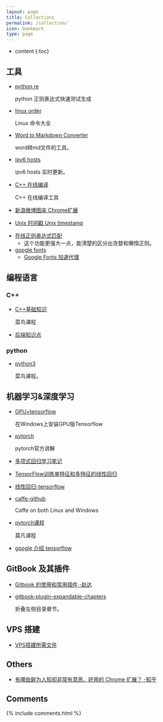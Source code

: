 ```yaml
---
layout: page
title: Collections
permalink: /collection/
icon: bookmark
type: page
---
```


* content
{:toc}

## 工具
* [python re](https://c.runoob.com/front-end/854)

	python 正则表达式快速测试生成
	
* [linux order](http://man.linuxde.net/)

	Linux 命令大全

* [Word to Markdown Converter](https://word-to-markdown.herokuapp.com/)

    word转md文件的工具。

* [ipv6 hosts](https://github.com/lennylxx/ipv6-hosts)

    ipv6 hosts 实时更新。
	
* [C++ 在线编译](https://c.runoob.com/compile/12)

	C++ 在线编译工具
	
* [新浪微博图床 Chrome扩展](https://github.com/Suxiaogang/WeiboPicBed)

* [Unix 时间戳 Unix timestamp](http://tool.chinaz.com/Tools/unixtime.aspx)

- [在线正则表达式匹配](https://regex101.com/)
    - 这个功能更强大一点，能清楚的区分出贪婪和懒惰正则。
- [google fonts](https://fonts.google.com/)
  - [Google Fonts 加速代理](https://fengmk2.com/blog/2016/google-fonts-mirror)

## 编程语言
### C++

* [C++基础知识](http://www.runoob.com/cplusplus/cpp-basic-syntax.html)

	菜鸟课程

* [后端知识点](https://blog.csdn.net/lijun538/article/details/52605173?hmsr=toutiao.io&utm_medium=toutiao.io&utm_source=toutiao.io)

### python

* [python3](http://www.runoob.com/python3/python3-tutorial.html)

	菜鸟课程。

## 机器学习&深度学习

* [GPU+tensorflow](https://www.jianshu.com/p/1fad663dabc3)
	
	在Windows上安装GPU版Tensorflow

* [pytorch](http://pytorch.org/tutorials/beginner/blitz/tensor_tutorial.html#sphx-glr-beginner-blitz-tensor-tutorial-py)

    pytorch官方讲解

* [多项式回归学习笔记](http://www.cnblogs.com/MikeZhang/p/polynomialRegression20170804.html)


* [TensorFlow训练单特征和多特征的线性回归](http://www.voidcn.com/article/p-zyplwnbs-bdx.html)


- [线性回归-tensorflow](https://blog.csdn.net/crazyice521/article/details/53282233)


- [caffe-github](https://github.com/Microsoft/caffe)

	Caffe on both Linux and Windows
	
* [pytorch课程](https://morvanzhou.github.io/tutorials/machine-learning/torch/)

	莫凡课程
	
*  [google 介绍 tensorflow](https://developers.google.cn/machine-learning/crash-course/ml-intro)

## GitBook 及其插件

* [Gitbook 的使用和常用插件 -赵达](http://zhaoda.net/2015/11/09/gitbook-plugins/)
* [gitbook-plugin-expandable-chapters](https://plugins.gitbook.com/plugin/expandable-chapters)

    折叠左侧目录章节。

    <!-- ![](http://ww4.sinaimg.cn/large/7011d6cfjw1f08kmplbj1j20gn05l0tk.jpg) -->

## VPS 搭建

- [VPS搭建所需文件](https://github.com/ZhangZheng2016/ZhangZheng2016.github.io/tree/master/_posts/file/VPS)



## Others

* [有哪些鲜为人知却非常有意思、好用的 Chrome 扩展？ -知乎](https://www.zhihu.com/question/23228162#answer-28057391)




## Comments

{% include comments.html %}
